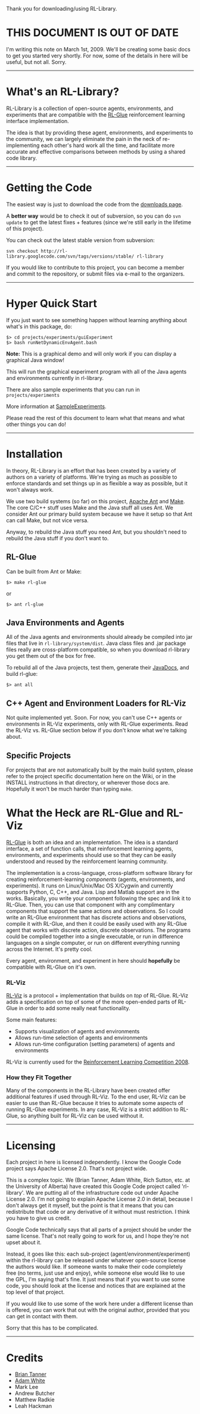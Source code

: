 Thank you for downloading/using RL-Library.


# THIS DOCUMENT IS OUT OF DATE #
I'm writing this note on March 1st, 2009.  We'll be creating some basic docs to get you started very shortly.  For now, some of the details in here will be useful, but not all. Sorry.


---

# What's an RL-Library? #
RL-Library is a collection of open-source agents, environments, and experiments that are compatible with the [RL-Glue](http://code.google.com/p/rl-glue/) reinforcement learning interface implementation.

The idea is that by providing these agent, environments, and experiments to the community, we can largely eliminate the pain in the neck of re-implementing each other's hard work all the time, and facilitate more accurate and effective comparisons between methods by using a shared code library.


---

# Getting the Code #

The easiest way is just to download the code from the [downloads page](http://code.google.com/p/rl-library/downloads/list).

A **better way** would be to check it out of subversion, so you can do `svn update` to get the latest fixes + features (since we're still early in the lifetime of this project).

You can check out the latest stable version from subversion:
```
svn checkout http://rl-library.googlecode.com/svn/tags/versions/stable/ rl-library
```

If you would like to contribute to this project, you can become a member and commit to the repository, or submit files via e-mail to the organizers.




---


# Hyper Quick Start #

If you just want to see something happen without learning anything about what's in this package, do:
```
$> cd projects/experiments/guiExperiment
$> bash runNetDynamicEnvAgent.bash
```

**Note:** This is a graphical demo and will only work if you can display a graphical Java window!

This will run the graphical experiment program with all of the Java agents and environments currently in rl-library.

There are also sample experiments that you can run in `projects/experiments`

More information at [SampleExperiments](SampleExperiments.md).

Please read the rest of this document to learn what that means and what other things you can do!

---


# Installation #
In theory, RL-Library is an effort that has been created by a variety of authors on a variety of platforms.  We're trying as much as possible to enforce standards and set things up in as flexible a way as possible, but it won't always work.

We use two build systems (so far) on this project, [Apache Ant](http://ant.apache.org/) and [Make](http://www.gnu.org/software/make/).  The core C/C++ stuff uses Make and the Java stuff all uses Ant.  We consider Ant our primary build system because we have it setup so that Ant can call Make, but not vice versa.

Anyway, to rebuild the Java stuff you need Ant, but you shouldn't need to rebuild the Java stuff if you don't want to.



## RL-Glue ##
Can be built from Ant or Make:

```
$> make rl-glue
```
or
```
$> ant rl-glue
```

## Java Environments and Agents ##

All of the Java agents and environments should already be compiled into jar files that live in `rl-library/system/dist`.  Java class files and .jar package files really are cross-platform compatible, so when you download rl-library you get them out of the box for free.

To rebuild all of the Java projects, test them, generate their [JavaDocs](http://en.wikipedia.org/wiki/Javadoc), and build rl-glue:

```
$> ant all
```

## C++ Agent and Environment Loaders for RL-Viz ##
Not quite implemented yet.  Soon.  For now, you can't use C++ agents or environments in RL-Viz experiments, only with RL-Glue experiments.  Read the RL-Viz vs. RL-Glue section below if you don't know what we're talking about.

## Specific Projects ##
For projects that are not automatically built by the main build system, please refer to the project specific documentation here on the Wiki, or in the INSTALL instructions in that directory, or wherever those docs are.  Hopefully it won't be much harder than typing `make`.

# What the Heck are RL-Glue and RL-Viz #
[RL-Glue](http://code.google.com/p/rl-glue/) is both an idea and an implementation.  The idea is a standard interface, a set of function calls, that reinforcement learning agents, environments, and experiments should use so that they can be easily understood and reused by the reinforcement learning community.

The implementation is a cross-language, cross-platform software library for creating reinforcement-learning _components_ (agents, environments, and experiments).  It runs on Linux/Unix/Mac OS X/Cygwin and currently supports Python, C, C++, and Java. Lisp and Matlab support are in the works.  Basically, you write your component following the spec and link it to RL-Glue.  Then, you can use that component with any complimentary components that support the same actions and observations.  So I could write an RL-Glue environment that has discrete actions and observations, compile it with RL-Glue, and then it could be easily used with any RL-Glue agent that works with discrete action, discrete observations.  The programs could be compiled together into a single executable, or run in difference languages on a single computer, or run on different everything running across the Internet.  It's pretty cool.

Every agent, environment, and experiment in here should **hopefully** be compatible with RL-Glue on it's own.

### RL-Viz ###

[RL-Viz](http://rl-viz.googlecode.com/) is a protocol + implementation that builds on _top_ of RL-Glue.  RL-Viz adds a specification on top of some of the more open-ended parts of RL-Glue in order to add some really neat functionality.

Some main features:

  * Supports visualization of agents and environments
  * Allows run-time selection of agents and environments
  * Allows run-time configuration (setting parameters) of agents and environments

RL-Viz is currently used for the [Reinforcement Learning Competition 2008](http://rl-competition.org).

### How they Fit Together ###
Many of the components in the RL-Library have been created offer additional features if used through RL-Viz.  To the end user, RL-Viz can be easier to use than RL-Glue because it tries to automate some aspects of running RL-Glue experiments.  In any case, RL-Viz is a strict addition to RL-Glue, so anything built for RL-Viz can be used without it.


---


# Licensing #
Each project in here is licensed independently.  I know the Google Code project says Apache License 2.0.  That's not project wide.

This is a complex topic.  We (Brian Tanner, Adam White, Rich Sutton, etc. at the University of Alberta) have created this Google Code project called 'rl-library'.  We are putting all of the infrastructure code out under Apache License 2.0.  I'm not going to explain Apache License 2.0 in detail, because I don't always get it myself, but the point is that it means that you can redistribute that code or any derivative of it without must restriction.  I think you have to give us credit.

Google Code technically says that all parts of a project should be under the same license.  That's not really going to work for us, and I hope they're not upset about it.

Instead, it goes like this: each sub-project (agent/environment/experiment) within the rl-library can be released under whatever open-source license the authors would like.  If someone wants to make their code completely free (no terms, just use and enjoy), while someone else would like to use the GPL, I'm saying that's fine.  It just means that if you want to use some code, you should look at the license and notices that are explained at the top level of that project.

If you would like to use some of the work here under a different license than is offered, you can work that out with the original author, provided that you can get in contact with them.

Sorry that this has to be complicated.


---


# Credits #
  * [Brian Tanner](http://brian.tannerpages.com)
  * [Adam White](http://http://www.adamwhite.ca/)
  * Mark Lee
  * Andrew Butcher
  * Matthew Radkie
  * Leah Hackman